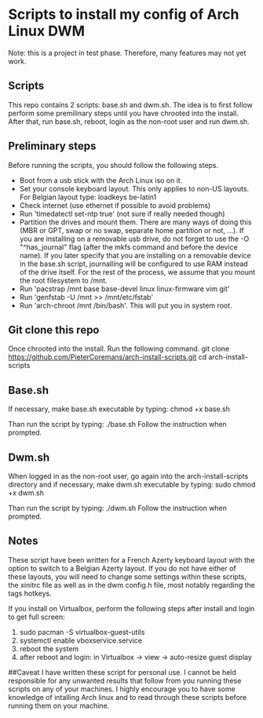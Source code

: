 # Scripts to install my config of Arch Linux DWM
Note: this is a project in test phase. Therefore, many features may not yet work.

## Scripts
This repo contains 2 scripts: base.sh and dwm.sh.
The idea is to first follow perform some premilinary steps until you have chrooted into the install. After that, run base.sh, reboot, login as the non-root user and run dwm.sh.

## Preliminary steps
Before running the scripts, you should follow the following steps.
- Boot from a usb stick with the Arch Linux iso on it.
- Set your console keyboard layout. This only applies to non-US layouts. For Belgian layout type: loadkeys be-latin1
- Check internet (use ethernet if possible to avoid problems)
- Run 'timedatectl set-ntp true' (not sure if really needed though)
- Partition the drives and mount them. There are many ways of doing this (MBR or GPT, swap or no swap, separate home partition or not, ...). If you are installing on a removable usb drive, do not forget to use the -O "^has_journal" flag (after the mkfs command and before the device name). If you later specify that you are installing on a removable device in the base.sh script, journalling will be configured to use RAM instead of the drive itself. For the rest of the process, we assume that you mount the root filesystem to /mnt.
- Run 'pacstrap /mnt base base-devel linux linux-firmware vim git'
- Run 'genfstab -U /mnt >> /mnt/etc/fstab'
- Run 'arch-chroot /mnt /bin/bash'. This will put you in system root.

## Git clone this repo
Once chrooted into the install. Run the following command.
git clone https://github.com/PieterCoremans/arch-install-scripts.git
cd arch-install-scripts

## Base.sh
If necessary, make base.sh executable by typing:
chmod +x base.sh

Than run the script by typing:
./base.sh
Follow the instruction when prompted.

## Dwm.sh
When logged in as the non-root user, go again into the arch-install-scripts directory and if necessary, make dwm.sh executable by typing:
sudo chmod +x dwm.sh

Than run the script by typing:
./dwm.sh
Follow the instruction when prompted.

## Notes
These script have been written for a French Azerty keyboard layout with the option to switch to a Belgian Azerty layout. If you do not have either of these layouts, you will need to change some settings within these scripts, the xinitrc file  as well as in the dwm config.h file, most notably regarding the tags hotkeys.

If you install on Virtualbox, perform the following steps after install and login to get full screen:
1) sudo pacman -S virtualbox-guest-utils
2) systemctl enable vboxservice.service
3) reboot the system
4) after reboot and login: in Virtualbox -> view -> auto-resize guest display

##Caveat
I have written these script for personal use. I cannot be held responsible for any unwanted results that follow from you running these scripts on any of your machines. I highly encourage you to have some knowledge of intalling Arch linux and to read through these scripts before running them on your machine.
